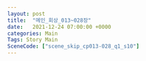 ```yaml
---
layout: post
title:  "메인_회상_013~028장"
date:   2021-12-24 07:00:00 +0000
categories: Main
Tags: Story Main
SceneCode: ["scene_skip_cp013-028_q1_s10"]
---
```

